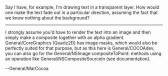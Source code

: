 Say I have, for example, I'm drawing text in a transparent layer. How would one make the text fade out in a particular direction, assuming the fact that we know nothing about the background?

----
I strongly assume you'd have to render the text into an image and then simply make a composite together with an alpha gradient. General/CoreGraphics (Quartz2D) has image masks, which would also be perfectly suited for that purpose, but as this here is General/COCOAdev, you can also go for the General/NSImage compositeToPoint: methods using an operation like General/NSCompositeSourceIn (see documentation).

--General/MarCocoa